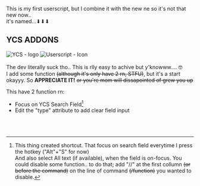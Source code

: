 This is my first userscript, but I combine it with the new ne so it's not that new now..<br>
it's named...⬇⬇⬇  
## YCS ADDONS
![YCS - logo](https://lh3.googleusercontent.com/yTBf-HXTR-FATN5bad0R2XFwBGpdbxzN_dRKoALQHS3qaY7rd1cizbvp9vZ_X3uKdE2d_31iDGRXehNTAOQBXrim=w128-h128-e365-rj-sc0x00ffffff) ![Userscript - Icon](https://cdn-icons-png.flaticon.com/128/1383/1383327.png)<br>
<br>
The dev literally suck tho.. This is rlly easy to achive but y'knowww.... 🤓<br>
I add some function <s>(although it's only have 2 rn, STFU)</s>, but it's a start okayyy. So **APPRECIATE IT!** <s>or you're mom will dissapointed of grew you up</s> <br>

This have 2 function rn:
- Focus on YCS Search Field[^1]
- Edit the "type" attribute to add clear field input
<br>
<br>

[^1]: This thing created shortcut. That focus on search field everytime I press the hotkey ("Alt"+"S" for now)  
And also select All text (if available), when the field is on-focus. You could disable some function.. to do that; add "//" at the first collumn <s>(or before the command)</s> on the line of command <s>(/function)</s> you wanted to disable.  
